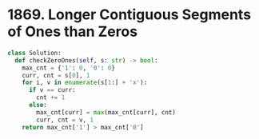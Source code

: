 # 1869. Longer Contiguous Segments of Ones than Zeros

```python
class Solution:
  def checkZeroOnes(self, s: str) -> bool:
    max_cnt = {'1': 0, '0': 0}
    curr, cnt = s[0], 1
    for i, v in enumerate(s[1:] + 'x'):
      if v == curr:
        cnt += 1
      else:
        max_cnt[curr] = max(max_cnt[curr], cnt)
        curr, cnt = v, 1
    return max_cnt['1'] > max_cnt['0']
```
